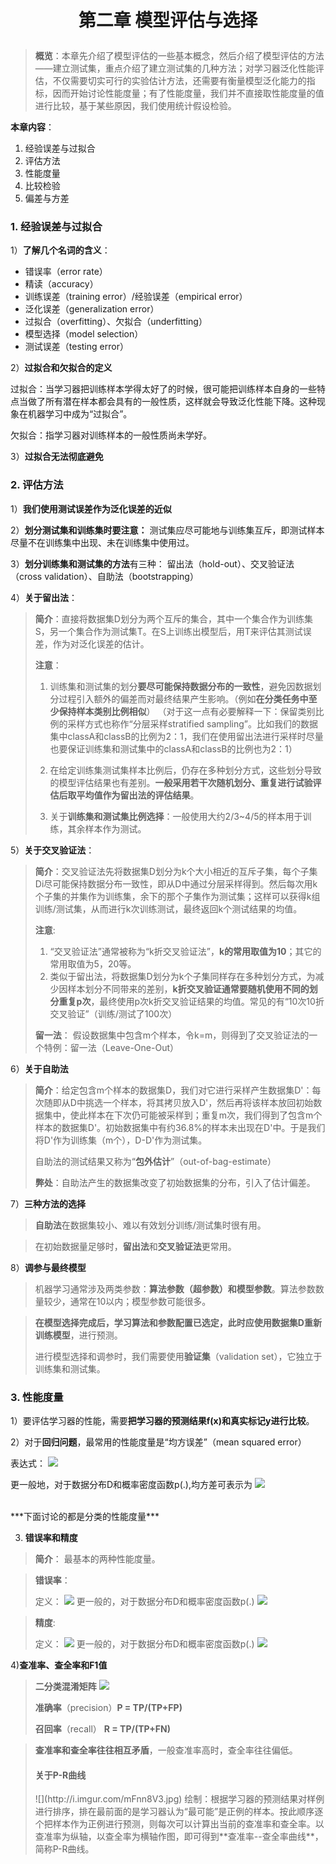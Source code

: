 # <p align='center'>第二章 模型评估与选择

> **概览**：本章先介绍了模型评估的一些基本概念，然后介绍了模型评估的方法——建立测试集，重点介绍了建立测试集的几种方法；对学习器泛化性能评估，不仅需要切实可行的实验估计方法，还需要有衡量模型泛化能力的指标，因而开始讨论性能度量；有了性能度量，我们并不直接取性能度量的值进行比较，基于某些原因，我们使用统计假设检验。

**本章内容**：

1. 经验误差与过拟合
2. 评估方法
3. 性能度量
4. 比较检验
5. 偏差与方差

### 1. 经验误差与过拟合

1）**了解几个名词的含义**：

- 错误率（error rate）
- 精读（accuracy）
- 训练误差（training error）/经验误差（empirical error）
- 泛化误差（generalization error）
- 过拟合（overfitting）、欠拟合（underfitting）
- 模型选择（model selection）
- 测试误差（testing error）

2）**过拟合和欠拟合的定义**

过拟合：当学习器把训练样本学得太好了的时候，很可能把训练样本自身的一些特点当做了所有潜在样本都会具有的一般性质，这样就会导致泛化性能下降。这种现象在机器学习中成为“过拟合”。

欠拟合：指学习器对训练样本的一般性质尚未学好。

3）**过拟合无法彻底避免**

### 2. 评估方法

1）**我们使用测试误差作为泛化误差的近似**

2）**划分测试集和训练集时要注意：**
测试集应尽可能地与训练集互斥，即测试样本尽量不在训练集中出现、未在训练集中使用过。

3）**划分训练集和测试集的方法**有三种： 留出法（hold-out）、交叉验证法（cross validation）、自助法（bootstrapping）

4）**关于留出法**：
> **简介**：直接将数据集D划分为两个互斥的集合，其中一个集合作为训练集S，另一个集合作为测试集T。在S上训练出模型后，用T来评估其测试误差，作为对泛化误差的估计。
>
> **注意**：
> 
> 1. 训练集和测试集的划分**要尽可能保持数据分布的一致性**，避免因数据划分过程引入额外的偏差而对最终结果产生影响。（例如**在分类任务中至少保持样本类别比例相似**）
> （对于这一点有必要解释一下：保留类别比例的采样方式也称作“分层采样stratified sampling”。比如我们的数据集中classA和classB的比例为2：1，我们在使用留出法进行采样时尽量也要保证训练集和测试集中的classA和classB的比例也为2：1）
>
> 2. 在给定训练集测试集样本比例后，仍存在多种划分方式，这些划分导致的模型评估结果也有差别。**一般采用若干次随机划分、重复进行试验评估后取平均值作为留出法的评估结果**。
> 3. 关于**训练集和测试集比例选择**：一般使用大约2/3~4/5的样本用于训练，其余样本作为测试。

5）**关于交叉验证法**：

> **简介**：交叉验证法先将数据集D划分为k个大小相近的互斥子集，每个子集Di尽可能保持数据分布一致性，即从D中通过分层采样得到。然后每次用k个子集的并集作为训练集，余下的那个子集作为测试集；这样可以获得k组训练/测试集，从而进行k次训练测试，最终返回k个测试结果的均值。
>
> **注意**:
> 
> 1. “交叉验证法”通常被称为“k折交叉验证法”，**k的常用取值为10**；其它的常用取值为5，20等。
> 2. 类似于留出法，将数据集D划分为k个子集同样存在多种划分方式，为减少因样本划分不同带来的差别，**k折交叉验证通常要随机使用不同的划分重复p次**，最终使用p次k折交叉验证结果的均值。常见的有“10次10折交叉验证”（训练/测试了100次）
>
>**留一法**：
>假设数据集中包含m个样本，令k=m，则得到了交叉验证法的一个特例：留一法（Leave-One-Out）

6）**关于自助法**
> **简介**：给定包含m个样本的数据集D，我们对它进行采样产生数据集D'：每次随即从D中挑选一个样本，将其拷贝放入D'，然后再将该样本放回初始数据集中，使此样本在下次仍可能被采样到；重复m次，我们得到了包含m个样本的数据集D'。初始数据集中有约36.8%的样本未出现在D'中。于是我们将D'作为训练集（m个），D-D'作为测试集。
>
>自助法的测试结果又称为“**包外估计**”（out-of-bag-estimate）
>
>**弊处**：自助法产生的数据集改变了初始数据集的分布，引入了估计偏差。

7）**三种方法的选择**
> **自助法**在数据集较小、难以有效划分训练/测试集时很有用。

>在初始数据量足够时，**留出法**和**交叉验证法**更常用。

8）**调参与最终模型**
> 机器学习通常涉及两类参数：**算法参数（超参数）**和**模型参数**。算法参数数量较少，通常在10以内；模型参数可能很多。

> **在模型选择完成后，学习算法和参数配置已选定，此时应使用数据集D重新训练模型**，进行预测。
> 
> 进行模型选择和调参时，我们需要使用**验证集**（validation set），它独立于训练集和测试集。


### 3. 性能度量

1）要评估学习器的性能，需要**把学习器的预测结果f(x)和真实标记y进行比较**。

2）对于**回归问题**，最常用的性能度量是“均方误差”（mean squared error）

表达式： ![](http://i.imgur.com/bpsIQwL.jpg)

更一般地，对于数据分布D和概率密度函数p(.),均方差可表示为
![](http://i.imgur.com/IjAmLdO.jpg)

<br>
 ***下面讨论的都是分类的性能度量***

3) **错误率和精度**
> **简介**： 最基本的两种性能度量。

>**错误率**：
>
>定义：
>![](http://i.imgur.com/vbhptvs.jpg)
>更一般的，对于数据分布D和概率密度函数p(.)
>![](http://i.imgur.com/dOjnWPt.jpg)

>**精度**:
>
>定义：
>![](http://i.imgur.com/B6oPeYP.jpg)
>更一般的，对于数据分布D和概率密度函数p(.)
>![](http://i.imgur.com/vX445AC.jpg)

4)**查准率、查全率和F1值**
> **二分类混淆矩阵**
> ![](http://i.imgur.com/inUAevI.jpg)
> 
> **准确率**（precision）**P = TP/(TP+FP)**
> 
> **召回率**（recall） **R = TP/(TP+FN)**

>**查准率和查全率往往相互矛盾**，一般查准率高时，查全率往往偏低。
>
><h4>关于P-R曲线</h4>
>![](http://i.imgur.com/mFnn8V3.jpg)
>绘制：根据学习器的预测结果对样例进行排序，排在最前面的是学习器认为“最可能”是正例的样本。按此顺序逐个把样本作为正例进行预测，则每次可以计算出当前的查准率和查全率。以查准率为纵轴，以查全率为横轴作图，即可得到**查准率--查全率曲线**，简称P-R曲线。
>
>